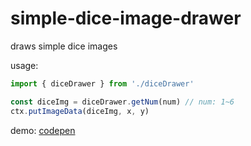 # simple-dice-image-drawer
draws simple dice images

usage:
```javascript
import { diceDrawer } from './diceDrawer'

const diceImg = diceDrawer.getNum(num) // num: 1~6
ctx.putImageData(diceImg, x, y)
```
demo:
[codepen](https://codepen.io/rugia/pen/mxopRP)
